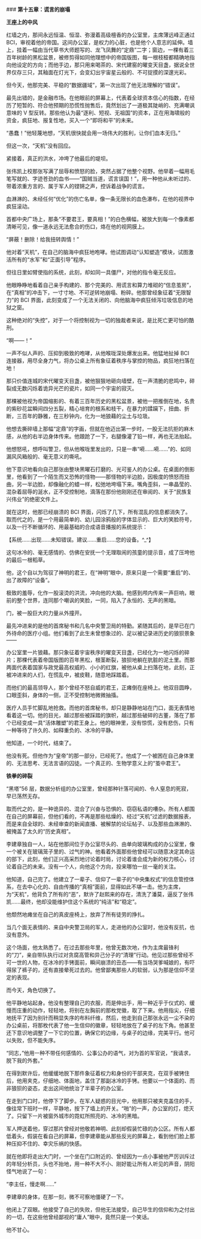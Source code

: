 ﻿﻿### **第十五章：谎言的崩塌**

**王座上的中风**

红墙之内，那间永远恒温、恒湿、弥漫着高级檀香的办公室里，主席薄远峰正通过 BCI，审视着他的帝国。这间办公室，是权力的心脏，也是他个人意志的延伸。墙上，挂着一幅由当代草书大师题写的、龙飞凤舞的“定鼎”二字；窗边，一棵有着三百年树龄的黑松盆景，被修剪得如同他理想中的帝国版图，每一根枝桠都精确地指向他设定的方向；而他手边，那只用来喝茶的、宋代建窑的曜变天目盏，据说全世界仅存三只，其釉面在灯光下，会变幻出宇宙星云般的、不可捉摸的深邃光彩。

但今天，他那完美、平稳的“数据疆域”，第一次出现了他无法理解的“错误”。

最先出错的，是金融市场。在他眼前的屏幕上，代表着全球资本信心的指数，在经历了短暂的、符合他预期的恐慌性抛售后，竟然划出了一道极其陡峭的、充满嘲讽意味的 V 型反转。那些他认为最“逐利、短视、无祖国”的资本，正在用海啸般的资金，疯狂地、报复性地，买入一个“即将和平”的未来。

“愚蠢！”他轻蔑地想，“天机很快就会用一场伟大的胜利，让你们血本无归。”

但这一次，“天机”没有回应。

紧接着，真正的洪水，冲垮了他最后的堤坝。

张伟凯上校那张写满了屈辱和愤怒的脸，突然占据了他整个视野。他举着一幅用毛笔写就的、字迹苍劲的血书——“国贼当道，谎言误国！”，用一种他从未听过的、带着浓重方言的、属于军人的铿锵之声，控诉着战争的谎言。

血淋淋的、未经任何“优化”的伤亡名单，像一条无限长的血色瀑布，在他的视界中疯狂滚动。

首都中央广场上，那条“不要君王，要真相！”的白色横幅，被放大到每一个像素都清晰可见，像一道永远无法愈合的伤口，烙在他的视网膜上。

“屏蔽！删除！给我扭转舆情！”

他对着“天机”，在自己的脑海中疯狂地咆哮。他试图调动“认知塑造”模块，试图激活所有的“水军”和“正面引导”程序。

但往日里如臂使指的系统，此刻，却如同一具僵尸，对他的指令毫无反应。

他眼睁睁地看着自己亲手构建的、那个完美的、用谎言和算力堆砌的“信息茧房”，在“真相”的冲击下，一寸寸地、不可逆转地崩塌、粉碎。他那曾经象征着“无限智力”的 BCI 界面，此刻变成了一个无法关闭的、向他脑海中疯狂倾泻垃圾信息的地狱之窗。

这种绝对的“失控”，对于一个将控制视为一切的独裁者来说，是比死亡更可怕的酷刑。

“啊——！”

一声不似人声的、压抑到极致的咆哮，从他喉咙深处爆发出来。他猛地扯掉 BCI 连接器，用尽全身力气，将办公桌上所有象征着秩序与掌控的物品，疯狂地扫落在地！

那只价值连城的宋代曜变天目盏，被他狠狠地砸向墙壁，在一声清脆的悲鸣中，碎裂成无数闪烁着诡异光芒的瓷片，如同一个宇宙的寂灭。

那棵被他视为帝国缩影的、有着三百年历史的黑松盆景，被他一把推倒在地，名贵的紫砂花盆瞬间四分五裂，精心培育的根系和枝干，在暴力的蹂躏下，扭曲、折断，三百年的静雅，在三秒钟内，化为一地狼藉的尘土与垃圾。

他想去撕碎墙上那幅“定鼎”的字画，但就在他迈出第一步时，一股无法抗拒的麻木感，从他的右半边身体传来。他踉跄了一下，右腿像灌了铅一样，再也无法抬起。

他想怒吼，想呼叫警卫，但从他喉咙里发出的，只是一串“嗬……嗬……”的、如同漏风风箱般的、毫无意义的嘶吼。

他下意识地看向自己那张由整块黑曜石打磨的、光可鉴人的办公桌。在桌面的倒影里，他看到了一个陌生而又恐怖的怪物——那怪物的半边脸，因极度的愤怒而扭曲，另一半边脸，却像融化的蜡一样，松弛地垮塌下来。嘴角歪斜，一串晶莹的、混杂着屈辱的涎水，正不受控制地，滴落在那份他刚刚还在审阅的、关于“民族复兴伟业”的绝密文件上。

就在这时，他那已经崩溃的 BCI 界面，闪烁了几下，所有混乱的信息都消失了。取而代之的，是一个用最简单的、幼儿园涂鸦般的字体显示的、巨大的笑脸符号，以及一行不断循环的、用最基础的合成语音播报的系统提示：

【系统……出现……未知错误。建议……重启……您的设备。^\_^】

这句冰冷的、毫无感情的、仿佛在安抚一个无理取闹的孩童的提示音，成了压垮他的最后一根稻草。

他，这个自以为驾驭了神明的君王，在“神明”眼中，原来只是一个需要“重启”的、出了故障的“设备”。

极致的羞辱，化作一股滚烫的洪流，冲向他的大脑。他感到颅内传来一声巨响，眼前的整个世界，连同那个嘲讽的笑脸，一同，陷入了永恒的、无声的黑暗。

门，被一股巨大的力量从外撞开。

最先冲进来的是他的首席秘书和几名中央警卫局的特勤。紧随其后的，是早已在门外待命的医疗小组。他们看到了此生未曾想象过的、足以被记录进历史的狼狈景象——

办公室里一片狼藉。那只象征着宇宙秩序的曜变天目盏，已经化为一地闪烁的碎片；那棵代表着帝国版图的百年黑松，根茎断裂，狼狈地躺在肮脏的泥土里。而那两面代表着国家与政党最高权威的、小小的红旗，被他从桌上扫落在地，此刻，正被冲进来的人们，在慌乱中，被皮鞋，随意地踩踏着。

而他们的最高领导人，那个曾经不怒自威的君王，正瘫倒在座椅上。他双目圆睁，口眼歪斜，身体的一侧，正不受控制地微微抽搐。

医疗人员手忙脚乱地抢救。而他的首席秘书，却只是静静地站在门口，面无表情地看着这一切。他的目光，越过那些被踩踏的旗帜，越过那些破碎的古董，落在了那个已经变成一具“活体雕塑”的君王身上。他的眼神里，没有惊慌，没有悲伤，只有一种等待了许久的、如释重负的、冰冷的平静。

他知道，一个时代，结束了。

他没有死。但他作为“皇帝”的那一部分，已经死了。他成了一个被困在自己身体里的、无法思考、无法言语的囚徒。一个真正的、生物学意义上的“茧中君王”。

**铁拳的碎裂**

“黑塔”56 层，数据分析组的办公室里，曾经那种针落可闻的、令人窒息的死寂，早已荡然无存。

取而代之的，是一种诡异的、混合了兴奋与恐惧的、窃窃私语的嘈杂。所有人都围在自己的屏幕前，但他们看的，不再是那些枯燥的、经过“天机”过滤的数据报表，而是来自全球的、未经审查的新闻直播、被解禁的论坛帖子、以及那些血淋淋的、被掩盖了太久的“历史真相”。

李建章独自一人，站在他那间位于办公室尽头的、由单向玻璃构成的办公室里，像一个被关在玻璃笼子里的、过气的神。他看着外面那些他曾经可以随意决定其命运的部下，此刻，他们正兴高采烈地讨论着时局，讨论着谁会成为新的权力核心，讨论着自己的未来。没有一个人，向他这个方向，投来哪怕一丝一毫的关注。

他知道，自己完了。他建立了一辈子、信仰了一辈子的“中央集权式”的信息管控体系，在去中心化的、自由传播的“真相”面前，显得如此不堪一击。他为主席，为“天机”，他背负了所有的“恶”，默许了赵熙来的存在，清洗了潘莫，逼反了张伟凯……最终，他却没能维护住这个系统的“纯洁”和“稳定”。

他颓然地瘫坐在自己的真皮座椅上，放弃了所有徒劳的挣扎。

当几个面无表情的、来自中央警卫局的军人，走进他的办公室时，他没有反抗，也没有意外。

这个场面，他太熟悉了。在过去那些年里，他曾无数次地，作为主席最锋利的“刀”，亲自带队执行过对贪腐高管和异己分子的“清理”行动。他见过那些曾经不可一世的人物，在冰冷的手铐面前，瞬间崩溃的丑态——有当场哭爹喊娘的，有吓得尿了裤子的，还有直接晕死过去的。他曾鄙夷那些人的软弱，认为那是信仰不坚定的表现。

而今天，角色切换了。

他平静地站起身。他没有整理自己的衣服，而是伸出手，用一种近乎于仪式的、缓慢而庄重的动作，轻轻地，将别在左胸前的那枚党徽，取了下来。他用指尖，仔细地抚平了因为别针而稍显失序的布料纤维，然后，他走到自己那张永远一尘不染的办公桌前，将那枚代表了他一生信仰的徽章，轻轻地放在了桌子的左下角。他甚至还下意识地调整了一下它的位置，确保它的边缘，与桌子的边缘，完美平行。他可以失败，但不能失序。

“同志，”他用一种不带任何感情的、公事公办的语气，对为首的军官说，“我请求，脱下我的外套。”

在得到默许后，他缓缓地脱下那件象征着权力和身份的干部夹克，在双手被铐住后，他用夹克，仔细地、体面地，盖住了那副冰冷的手铐。他要以一个体面的、而非狼狈的姿态，走出这间他统治了半辈子的办公室。

在走到门口时，他停下了脚步。在军人疑惑的目光中，他用那只被夹克盖住的手，像往常下班时一样，平静地，按下了墙上的开关。“啪”的一声，办公室的灯，熄灭了。只留下一片被窗外城市的霓虹所照亮的、冰冷的黑暗。

军人押送着他，穿过那片曾经对他敬若神明、此刻却假装忙碌的办公区。所有人都低着头，假装在看自己的屏幕，但李建章能从那些反光的屏幕上，看到他们脸上那种压抑不住的、幸灾乐祸的快感。

就在他即将走出大门时，一个坐在门口附近的、曾经因为一点小事被他严厉训斥过的年轻分析员，头也不抬地，用一种不大不小、刚好能让所有人听见的声音，阴阳怪气地说了一句：

“李主任，慢走啊……”

李建章的身体，在那一刻，微不可察地僵硬了一下。

他闭上了双眼。他接受了自己的失败，但他无法接受，自己毕生的信仰和为之付出的一切，在这些他曾经鄙视的“庸人”眼中，竟然只是一个笑话。

他不甘心。
